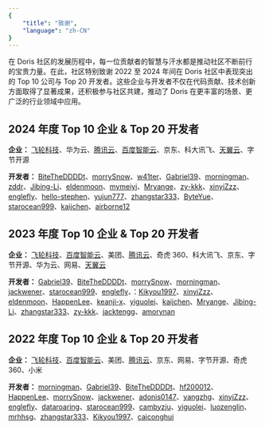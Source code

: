 ```yaml
---
{
    "title": "致谢",
    "language": "zh-CN"
}
---
```


<!-- 
Licensed to the Apache Software Foundation (ASF) under one
or more contributor license agreements.  See the NOTICE file
distributed with this work for additional information
regarding copyright ownership.  The ASF licenses this file
to you under the Apache License, Version 2.0 (the
"License"); you may not use this file except in compliance
with the License.  You may obtain a copy of the License at

  http://www.apache.org/licenses/LICENSE-2.0

Unless required by applicable law or agreed to in writing,
software distributed under the License is distributed on an
"AS IS" BASIS, WITHOUT WARRANTIES OR CONDITIONS OF ANY
KIND, either express or implied.  See the License for the
specific language governing permissions and limitations
under the License.
-->

在 Doris 社区的发展历程中，每一位贡献者的智慧与汗水都是推动社区不断前行的宝贵力量。在此，社区特别致谢 2022 至 2024 年间在 Doris 社区中表现突出的 Top 10 公司与 Top 20 开发者。这些企业与开发者不仅在代码贡献、技术创新方面取得了显著成果，还积极参与社区共建，推动了 Doris 在更丰富的场景、更广泛的行业领域中应用。

## 2024 年度 Top 10 企业 & Top 20 开发者

**企业：** [飞轮科技](http://www.selectdb.com)、华为云、[腾讯云](https://cloud.tencent.com/product/tchoused)、[百度智能云](https://cloud.baidu.com/product/palo.html)、京东、科大讯飞、[天翼云](https://www.ctyun.cn/products/mapreduce)、字节开源

**开发者：** [BiteTheDDDDt](https://github.com/BiteTheDDDDt)、[morrySnow](https://github.com/morrySnow)、[w41ter](https://github.com/w41ter)、[Gabriel39](https://github.com/Gabriel39)、[morningman](https://github.com/morningman)、[zddr](https://github.com/zddr)、[Jibing-Li](https://github.com/Jibing-Li)、[eldenmoon](https://github.com/eldenmoon)、[mymeiyi](https://github.com/mymeiyi)、[Mryange](https://github.com/Mryange)、[zy-kkk](https://github.com/zy-kkk)、[xinyiZzz](https://github.com/xinyiZzz)、[englefly](https://github.com/englefly)、[hello-stephen](https://github.com/hello-stephen)、[yujun777](https://github.com/yujun777)、[zhangstar333](https://github.com/zhangstar333)、[ByteYue](https://github.com/ByteYue)、[starocean999](https://github.com/starocean999)、[kaijchen](https://github.com/kaijchen)、[airborne12](https://github.com/airborne12)

## 2023 年度 Top 10 企业 & Top 20 开发者

**企业：** [飞轮科技](http://www.selectdb.com)、[百度智能云](https://cloud.baidu.com/product/palo.html)、美团、[腾讯云](https://cloud.tencent.com/product/tchoused)、奇虎 360、科大讯飞、京东、字节开源、华为云、网易、[天翼云](https://www.ctyun.cn/products/mapreduce)

**开发者：** [Gabriel39](https://github.com/Gabriel39)、[BiteTheDDDDt](https://github.com/BiteTheDDDDt)、[morrySnow](https://github.com/morrySnow)、[morningman](https://github.com/morningman)、[jackwener](https://github.com/jackwener)、[starocean999](https://github.com/starocean999)、[englefly](https://github.com/englefly)、：[Kikyou1997](https://github.com/Kikyou1997)、[xinyiZzz](https://github.com/xinyiZzz)、[eldenmoon](https://github.com/eldenmoon)、[HappenLee](https://github.com/HappenLee)、[keanji-x](https://github.com/keanji-x)、[yiguolei](https://github.com/yiguolei)、[kaijchen](https://github.com/kaijchen)、[Mryange](https://github.com/Mryange)、[Jibing-Li](https://github.com/Jibing-Li)、[zhangstar333](https://github.com/zhangstar333)、[zy-kkk](https://github.com/zy-kkk)、[jacktengg](https://github.com/jacktengg)、[amorynan](https://github.com/amorynan)

## 2022 年度 Top 10 企业 & Top 20 开发者

**企业：** [飞轮科技](http://www.selectdb.com)、[百度智能云](https://cloud.baidu.com/product/palo.html)、美团、[腾讯云](https://cloud.tencent.com/product/tchoused)、京东、网易、字节开源、奇虎 360、小米

**开发者：** [morningman](https://github.com/morningman)、[Gabriel39](https://github.com/Gabriel39)、[BiteTheDDDDt](https://github.com/BiteTheDDDDt)、[hf200012](https://github.com/hf200012)、[HappenLee](https://github.com/HappenLee)、[morrySnow](https://github.com/morrySnow)、[jackwener](https://github.com/jackwener)、[adonis0147](https://github.com/adonis0147)、[yangzhg](https://github.com/yangzhg)、[xinyiZzz](https://github.com/xinyiZzz)、[englefly](https://github.com/englefly)、[dataroaring](https://github.com/dataroaring)、[starocean999](https://github.com/starocean999)、[cambyzju](https://github.com/cambyzju)、[yiguolei](https://github.com/yiguolei)、[luozenglin](https://github.com/luozenglin)、[mrhhsg](https://github.com/mrhhsg)、[zhangstar333](https://github.com/zhangstar333)、[Kikyou1997](https://github.com/Kikyou1997)、[caiconghui](https://github.com/caiconghui)